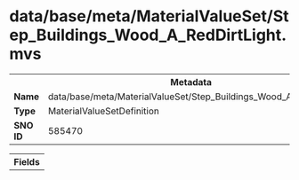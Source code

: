 <h1>data/base/meta/MaterialValueSet/Step_Buildings_Wood_A_RedDirtLight.mvs</h1><table><tr><th colspan="100%">Metadata</th></tr><tr><td><b>Name</b></td><td>data/base/meta/MaterialValueSet/Step_Buildings_Wood_A_RedDirtLight.mvs</td></tr><tr><td><b>Type</b></td><td>MaterialValueSetDefinition</td></tr><tr><td><b>SNO ID</b></td><td>585470</td></tr></table>

<table><tr><th colspan="100%">Fields</th></tr></table>

